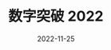 ---
title: "数字突破 2022"
date: 2022-11-25
type: "events"
role: "演讲者，导师"
location: "因诺波利斯"
description: "主题: \"使用 GoLang 与 Ansible 进行自动化\""
presentation: "/files/presentations/CLI_ON_Golang.pdf"
video: "https://youtu.be/Z0B7F8A--Uk?feature=shared"
---